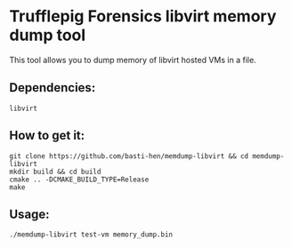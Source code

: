 # Trufflepig Forensics libvirt memory dump tool

This tool allows you to dump memory of libvirt hosted VMs in a file.

## Dependencies:

```
libvirt
```

## How to get it:

```
git clone https://github.com/basti-hen/memdump-libvirt && cd memdump-libvirt
mkdir build && cd build
cmake .. -DCMAKE_BUILD_TYPE=Release
make
```

## Usage:

```
./memdump-libvirt test-vm memory_dump.bin
```
